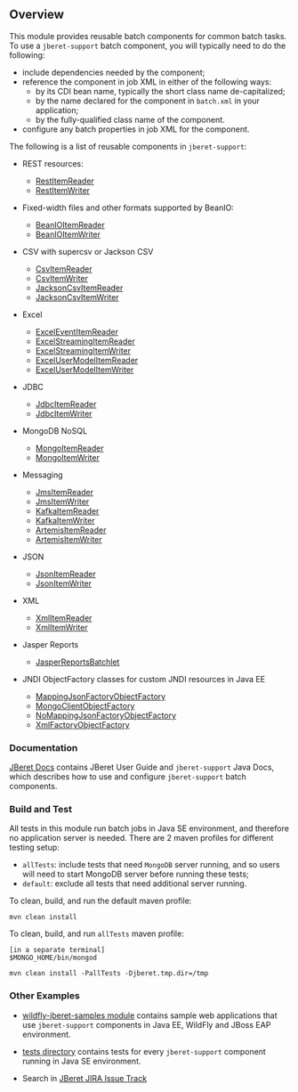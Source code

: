 ## Overview

This module provides reusable batch components for common batch tasks. 
To use a `jberet-support` batch component, you will typically need to do
the following:

* include dependencies needed by the component;
* reference the component in job XML in either of the following ways:
    - by its CDI bean name, typically the short class name de-capitalized;
    - by the name declared for the component in `batch.xml` in your application;
    - by the fully-qualified class name of the component.
* configure any batch properties in job XML for the component.

The following is a list of reusable components in `jberet-support`:

* REST resources:
    * [RestItemReader](https://github.com/jberet/jsr352/blob/master/jberet-support/src/main/java/org/jberet/support/io/RestItemReader.java)
    * [RestItemWriter](https://github.com/jberet/jsr352/blob/master/jberet-support/src/main/java/org/jberet/support/io/RestItemWriter.java)
    
* Fixed-width files and other formats supported by BeanIO:
    * [BeanIOItemReader](https://github.com/jberet/jsr352/blob/master/jberet-support/src/main/java/org/jberet/support/io/BeanIOItemReader.java)
    * [BeanIOItemWriter](https://github.com/jberet/jsr352/blob/master/jberet-support/src/main/java/org/jberet/support/io/BeanIOItemWriter.java)
    
* CSV with supercsv or Jackson CSV
    * [CsvItemReader](https://github.com/jberet/jsr352/blob/master/jberet-support/src/main/java/org/jberet/support/io/CsvItemReader.java)
    * [CsvItemWriter](https://github.com/jberet/jsr352/blob/master/jberet-support/src/main/java/org/jberet/support/io/CsvItemWriter.java)
    * [JacksonCsvItemReader](https://github.com/jberet/jsr352/blob/master/jberet-support/src/main/java/org/jberet/support/io/JacksonCsvItemReader.java)
    * [JacksonCsvItemWriter](https://github.com/jberet/jsr352/blob/master/jberet-support/src/main/java/org/jberet/support/io/JacksonCsvItemWriter.java)
    
* Excel
    * [ExcelEventItemReader](https://github.com/jberet/jsr352/blob/master/jberet-support/src/main/java/org/jberet/support/io/ExcelEventItemReader.java)
    * [ExcelStreamingItemReader](https://github.com/jberet/jsr352/blob/master/jberet-support/src/main/java/org/jberet/support/io/ExcelStreamingItemReader.java)
    * [ExcelStreamingItemWriter](https://github.com/jberet/jsr352/blob/master/jberet-support/src/main/java/org/jberet/support/io/ExcelStreamingItemWriter.java)
    * [ExcelUserModelItemReader](https://github.com/jberet/jsr352/blob/master/jberet-support/src/main/java/org/jberet/support/io/ExcelUserModelItemReader.java)
    * [ExcelUserModelItemWriter](https://github.com/jberet/jsr352/blob/master/jberet-support/src/main/java/org/jberet/support/io/ExcelUserModelItemWriter.java)
    
* JDBC
    * [JdbcItemReader](https://github.com/jberet/jsr352/blob/master/jberet-support/src/main/java/org/jberet/support/io/JdbcItemReader.java)
    * [JdbcItemWriter](https://github.com/jberet/jsr352/blob/master/jberet-support/src/main/java/org/jberet/support/io/JdbcItemWriter.java)
    
* MongoDB NoSQL
    * [MongoItemReader](https://github.com/jberet/jsr352/blob/master/jberet-support/src/main/java/org/jberet/support/io/MongoItemReader.java)
    * [MongoItemWriter](https://github.com/jberet/jsr352/blob/master/jberet-support/src/main/java/org/jberet/support/io/MongoItemWriter.java)
    
* Messaging
    * [JmsItemReader](https://github.com/jberet/jsr352/blob/master/jberet-support/src/main/java/org/jberet/support/io/JmsItemReader.java)
    * [JmsItemWriter](https://github.com/jberet/jsr352/blob/master/jberet-support/src/main/java/org/jberet/support/io/JmsItemWriter.java)
    * [KafkaItemReader](https://github.com/jberet/jsr352/blob/master/jberet-support/src/main/java/org/jberet/support/io/KafkaItemReader.java)
    * [KafkaItemWriter](https://github.com/jberet/jsr352/blob/master/jberet-support/src/main/java/org/jberet/support/io/KafkaItemWriter.java)
    * [ArtemisItemReader](https://github.com/jberet/jsr352/blob/master/jberet-support/src/main/java/org/jberet/support/io/ArtemisItemReader.java)
    * [ArtemisItemWriter](https://github.com/jberet/jsr352/blob/master/jberet-support/src/main/java/org/jberet/support/io/ArtemisItemWriter.java)
    
* JSON
    * [JsonItemReader](https://github.com/jberet/jsr352/blob/master/jberet-support/src/main/java/org/jberet/support/io/JsonItemReader.java)
    * [JsonItemWriter](https://github.com/jberet/jsr352/blob/master/jberet-support/src/main/java/org/jberet/support/io/JsonItemWriter.java)

* XML
    * [XmlItemReader](https://github.com/jberet/jsr352/blob/master/jberet-support/src/main/java/org/jberet/support/io/XmlItemReader.java)
    * [XmlItemWriter](https://github.com/jberet/jsr352/blob/master/jberet-support/src/main/java/org/jberet/support/io/XmlItemWriter.java)
    
* Jasper Reports
    * [JasperReportsBatchlet](https://github.com/jberet/jsr352/blob/master/jberet-support/src/main/java/org/jberet/support/io/JasperReportsBatchlet.java)
    
* JNDI ObjectFactory classes for custom JNDI resources in Java EE
    * [MappingJsonFactoryObjectFactory](https://github.com/jberet/jsr352/blob/master/jberet-support/src/main/java/org/jberet/support/io/MappingJsonFactoryObjectFactory.java)
    * [MongoClientObjectFactory](https://github.com/jberet/jsr352/blob/master/jberet-support/src/main/java/org/jberet/support/io/MongoClientObjectFactory.java)
    * [NoMappingJsonFactoryObjectFactory](https://github.com/jberet/jsr352/blob/master/jberet-support/src/main/java/org/jberet/support/io/NoMappingJsonFactoryObjectFactory.java)
    * [XmlFactoryObjectFactory](https://github.com/jberet/jsr352/blob/master/jberet-support/src/main/java/org/jberet/support/io/XmlFactoryObjectFactory.java)

### Documentation

[JBeret Docs](http://docs.jboss.org/jberet/) contains JBeret User Guide and
 `jberet-support` Java Docs, which describes how to use and configure 
 `jberet-support` batch components.

### Build and Test

All tests in this module run batch jobs in Java SE environment, and therefore
no application server is needed. There are 2 maven profiles for different testing setup:

* `allTests`: include tests that need `MongoDB` server running, and so users will need to
start MongoDB server before running these tests;
* `default`: exclude all tests that need additional server running.

To clean, build, and run the default maven profile:

    mvn clean install

To clean, build, and run `allTests` maven profile:

    [in a separate terminal]
    $MONGO_HOME/bin/mongod
    
    mvn clean install -PallTests -Djberet.tmp.dir=/tmp

### Other Examples

* [wildfly-jberet-samples module](https://github.com/jberet/jsr352/tree/master/wildfly-jberet-samples)
contains sample web applications that use `jberet-support` components in Java EE, WildFly and JBoss EAP
environment.

* [tests directory](https://github.com/jberet/jsr352/tree/master/jberet-support/src/test)
contains tests for every `jberet-support` component running in Java SE environment.

* Search in [JBeret JIRA Issue Track](https://issues.jboss.org/issues/?jql=project%20%3D%20JBERET)

